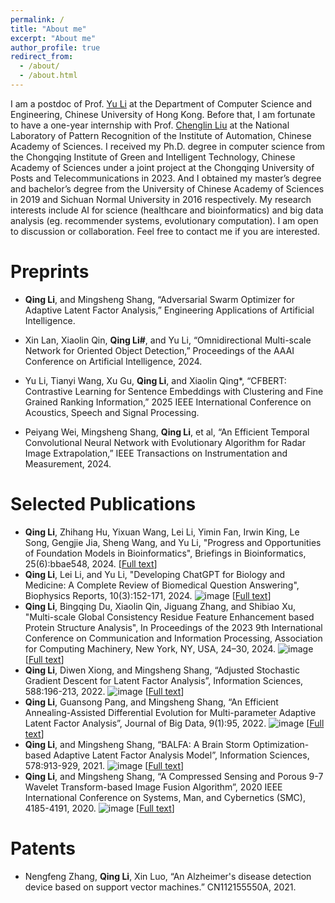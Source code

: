 ```yaml
---
permalink: /
title: "About me"
excerpt: "About me"
author_profile: true
redirect_from: 
  - /about/
  - /about.html
---
```


I am a postdoc of Prof. [Yu Li](https://liyu95.com/) at the Department of Computer Science and Engineering, Chinese University of Hong Kong. Before that, I am fortunate to have a one-year internship with Prof. [Chenglin Liu](https://people.ucas.ac.cn/~liuchenglin) at the National Laboratory of Pattern Recognition of the Institute of Automation, Chinese Academy of Sciences. I received my Ph.D. degree in computer science from the Chongqing Institute of Green and Intelligent Technology, Chinese Academy of Sciences under a joint project at the Chongqing University of Posts and Telecommunications in 2023. And I obtained my master’s degree and bachelor’s degree from the University of Chinese Academy of Sciences in 2019 and Sichuan Normal University in 2016 respectively. My research interests include AI for science (healthcare and bioinformatics) and big data analysis (eg. recommender systems, evolutionary computation). I am open to discussion or collaboration. Feel free to contact me if you are interested.

Preprints
======
*  __Qing Li__, and Mingsheng Shang, “Adversarial Swarm Optimizer for Adaptive Latent Factor Analysis,” Engineering Applications of Artificial Intelligence. 

* Xin Lan, Xiaolin Qin, __Qing Li#__, and Yu Li, “Omnidirectional Multi-scale Network for Oriented Object Detection,” Proceedings of the AAAI Conference on Artificial Intelligence, 2024. 

* Yu Li, Tianyi Wang, Xu Gu, __Qing Li__, and Xiaolin Qing*, “CFBERT: Contrastive Learning for Sentence Embeddings with Clustering and Fine Grained Ranking Information,” 2025 IEEE International Conference on Acoustics, Speech and Signal Processing. 

* Peiyang Wei, Mingsheng Shang, __Qing Li__, et al, “An Efficient Temporal Convolutional Neural Network with Evolutionary Algorithm for Radar Image Extrapolation,” IEEE Transactions on Instrumentation and Measurement, 2024. 



Selected Publications
======
*  __Qing Li__, Zhihang Hu, Yixuan Wang, Lei Li, Yimin Fan, Irwin King, Le Song, Gengjie Jia, Sheng Wang, and Yu Li, "Progress and Opportunities of Foundation Models in Bioinformatics", Briefings in Bioinformatics, 25(6):bbae548, 2024.
[[Full text](https://watermark.silverchair.com/bbae548.pdf?token=AQECAHi208BE49Ooan9kkhW_Ercy7Dm3ZL_9Cf3qfKAc485ysgAAA1EwggNNBgkqhkiG9w0BBwagggM-MIIDOgIBADCCAzMGCSqGSIb3DQEHATAeBglghkgBZQMEAS4wEQQMZEop-sqoZenpx6_CAgEQgIIDBD2mlXoeyXrbIXMWlG_U1E9IsNjXu6To5t6Ut0-WTuh7GgsWvU7waaxIoryIvIy0qGabp0VW1IN1F6CtcRaw2ZPAZPXoXrMlYf1CXyVO_z5RUoowzlczYnyN6haQMzeu9NL3njkwLtEn8AzXVo0q5MuCpdOeVw7NBRyXwsK_cuJNUZyktCwxedta8BmSnCeOSBvG9843IgqNQL4a6mEp8YmYgcl5DTr3YlvOEOc7oFu3NXcV9xLw46xTFBSL6qpwx1ICYWWht8o-BBPuSSXFVsy5V2_mVpMa5UeVwKmk1nWMN8aUpMz8Ixhear1rhjxz9pOXHTl0Anmbu5ggha_-2L2ti5DAyyoZNS9ZXgJ2GGNQ078KhfPEi9iamEgT_r9B42tXvmWSXAcMyeTcnsCeiXdoKA4QyrAS0lYKsMPVzokWfUkdPW-wNFSMYb3ehA9DCBS9jEJilPaLrtYkKfvIufPFQ6xTkQhLK2xmaxw83S-3N8n8GF73VxMofA_B6ILvLaWC0eeYH0yDYqKlR0eLS2QRDrV32Q4SFH4K4mgBAldD6DAnu7ECWuY3jC3hID92wGEs5ZOwcjktt6OnJilb8RvxuN8QBbD0iFaezNJlXhSSaviYNrPbloCoH3rmcxf-JZsx7B04UTW8YRnnMsmZMVDlHSgEQjAmoMFyGuieFYJoxoSNEdQ6RTMGN48clkVMtdyd7wTJT7YARzg7aTw_0wCYZ9yNqO--IpLe1p7lwx8S4vgweG8STOpOs6F6zFVnM9k7uJSSWDWVN3IUgkXWr1QDpIDTaUq850j6CIeW5c-OzB0Yi5KUuuuXHW22OMXna4IpdLDHSSInyX6gcCOv_7LLtc8q4y-jjJNAqXfRSDiIbLEQvPlLEhBxFvh_hyHYDUfpaNTYzZYhBJTZ4ONTM3susRmdR6Nc0Bb5K8RC8VOkeDF46Z54CgW9dT8zhS9PSJlxdWjqkcfL5g4tsrx1iTeRhHBfo1kmgZXcK6SzWCGbWjZx16dYIh4O7maoBZwiz0C9dFo)] 
*   __Qing Li__, Lei Li, and Yu Li, "Developing ChatGPT for Biology and Medicine: A Complete Review of Biomedical Question Answering", Biophysics Reports, 10(3):152-171, 2024. ![image](https://github.com/user-attachments/assets/27fded6e-854a-40d7-a635-c000342527d7)
[[Full text](https://www.ncbi.nlm.nih.gov/pmc/articles/PMC11252240/pdf/br-10-3-152.pdf)]
*  __Qing Li__, Bingqing Du, Xiaolin Qin, Jiguang Zhang, and Shibiao Xu, "Multi-scale Global Consistency Residue Feature Enhancement based Protein Structure Analysis", In Proceedings of the 2023 9th International Conference on Communication and Information Processing, Association for Computing Machinery, New York, NY, USA, 24–30, 2024. ![image](https://github.com/user-attachments/assets/22a6c646-25d6-46cb-80c7-2dc7816878fb)
[[Full text](https://dl.acm.org/doi/pdf/10.1145/3638884.3638889)]
*  __Qing Li__, Diwen Xiong, and Mingsheng Shang, “Adjusted Stochastic Gradient Descent for Latent Factor Analysis”, Information Sciences, 588:196-213, 2022. ![image](https://github.com/user-attachments/assets/409dce10-9750-47d5-8141-83af95dbd391)
[[Full text](https://pdf.sciencedirectassets.com/271625/1-s2.0-S0020025521X00345/1-s2.0-S0020025521012871/main.pdf?X-Amz-Security-Token=IQoJb3JpZ2luX2VjEDsaCXVzLWVhc3QtMSJGMEQCIFUyAC7Cf5MxYymOu0K8ZYUIy%2FtMc9zsLG99rW796QKxAiAKDCch5wWtn3mad8ps8h57swyDgr2eRNMFfOVML30SXiq8BQjj%2F%2F%2F%2F%2F%2F%2F%2F%2F%2F8BEAUaDDA1OTAwMzU0Njg2NSIMofbWDVCd71DroIoRKpAFfKnfpwt8XjqFa4VCiFKqCMiNzy%2BDxzQ7g%2BXJYUzOUbzYV96PJVJyWPAcbHpks73QCmV4IP7%2BDnisjTIbi%2BFukJIDpdz6ynL9joZhOw5p0AlKudqe7rfknJhyVF2YiWudUqIDHdXrqptDJGVCXnu%2BhVj5iN5xzmASUqPTvJopOKoxzO6KNUel1se0hJ4lr0JrW%2BgAQd9Lb%2B7k4yAIPXZbPLC%2FjShaw27mbQEJ6Fx%2B0Q%2BPFZk6k1izbXfsvcEex7w3t%2BqMT8oyAKX5yKNIDruKiPuXYEybtFYazw5IP4310UiVdkKT3EkCneltBKIy57iEWuYLkJtLYUQU7ET6DekuN0Jr6a7qN9Q7Q%2BpZJ974oO4szmQ3mzPGUpv8nGgJ4pkoKYQgkJghrjp%2BKkioB1%2BH1eQTnhQqZvnUiSZg0%2Bu7SX9Alh1%2Fk%2BJQstorp6itdGWGkW%2FgO4%2BQsepD22418XUdbw%2BMRNNcDfqPVOyS1gUK9QZjOKMPfCppwQwOIVvsD8qSQA4xN71S5B3RqZtcyBwbWafW6zawQFlu2IFSCvaTZl%2FBNcL9QsaOxV5qrrTT%2FwSDPO8DCOVk2SE%2FiAIHBE68iBx64T6G4FPfcXZeLHTZyV5J%2BvGWySQ2kH6nr7DDnqtmiEVHlUxIPU%2Fdv9x7JVr9%2FjGhfl0OUfIeblrEKd%2FeHQA0V4dEcqm1XA3dhj37fK3Aia%2FVMCwKbZc4k015DMAS6TpHymBNzEytJBvL5OBRwP5%2Bd8qK3hK7WIzLJ%2FtLTGMmjDgwO%2FLwH05Uv9j7pB3fbXuvabWlxfe3zsFaJWMngK5ekjWe37l%2BD0yKP69WmIAtXZ9KJFr4QVB5WV7aakzUv%2F1ApLtf5pi2GBKBSvN0WxEw25XzswY6sgHHW9XvQR0%2F%2FFBn%2BEy%2Fxc0L2nA67vTlVZZL7oPbyEM1kcdX9OoqZPAl%2B0XH6kpwO6ax1JSyrnpUavLNKbJsLE2s%2FSX%2FW1juPifh1EjK0rs08KUbne1EddAq6nUL5Tx9EE2n2hgILdrVpbZeOMKY5NEl%2FEAwAdH4r6kFdQIj87ipHcm%2BXPR4WL9%2F8p8ibsTHAR4SGUs%2BFuvTYeHC1JyYRd%2FujndJZ1EuPkxsHw0xVuAjK9jN&X-Amz-Algorithm=AWS4-HMAC-SHA256&X-Amz-Date=20240627T025707Z&X-Amz-SignedHeaders=host&X-Amz-Expires=300&X-Amz-Credential=ASIAQ3PHCVTY3PZWMKGP%2F20240627%2Fus-east-1%2Fs3%2Faws4_request&X-Amz-Signature=14d83149fb813cfcba77cf08dc2fb97f4042384074907f0252ebf1d8534ab158&hash=a6751aceb526eb5b929ae9d2f795148ab5df7e5763b6eb48146c2093f3a1910f&host=68042c943591013ac2b2430a89b270f6af2c76d8dfd086a07176afe7c76c2c61&pii=S0020025521012871&tid=spdf-ddc94566-1454-4590-8448-201ec725b3f2&sid=10a9537e330b614a082ba0f066b32f5edfb7gxrqa&type=client&tsoh=d3d3LnNjaWVuY2VkaXJlY3QuY29t&ua=0e045e5e015754000654&rr=89a22af1697384fd&cc=hk&kca=eyJrZXkiOiJRVUhHQXJHeEY0THdyTGExWDc3RStVTnNxSkVTWldYWnhKVmpTd2UydTZkOUh4Q1BaTjFzVDlsaStrZTFsb1lZUWZWYWJyREtCbGRYWTZPWWdUVGtLMFI3WDR6MEIxc3JnRTI0M1g4bUU2TkgvS0NMczFUd3hYbnVLOEpUWWQzV254ZVExSHA2eWJvZEpZenZTbHdBNndwZE43SksyZnNKLzBOM0dHWEVBUzZVZW55QmFBPT0iLCJpdiI6IjlmYTE5ZjZkN2I2YThlOGY5MDk1ZjMxYmUxMTIwMjMzIn0=_1719457045607)]
* __Qing Li__, Guansong Pang, and Mingsheng Shang, “An Efficient Annealing-Assisted Differential Evolution for Multi-parameter Adaptive Latent Factor Analysis”, Journal of Big Data, 9(1):95, 2022. ![image](https://github.com/user-attachments/assets/cde8c584-de07-4e64-b11a-08f583153a43)
 [[Full text](https://link.springer.com/article/10.1186/s40537-022-00638-8)]
*  __Qing Li__, and Mingsheng Shang, “BALFA: A Brain Storm Optimization-based Adaptive Latent Factor Analysis Model”, Information Sciences, 578:913-929, 2021. ![image](https://github.com/user-attachments/assets/c0d5aa77-6c37-4a4d-b91e-ba3faee4d749)
[[Full text](https://drive.google.com/file/d/12v325BN4iRt6SmZYdTBIxW2btpIwIKBG/view)]
*  __Qing Li__, and Mingsheng Shang, “A Compressed Sensing and Porous 9-7 Wavelet Transform-based Image Fusion Algorithm”, 2020 IEEE International Conference on Systems, Man, and Cybernetics (SMC), 4185-4191, 2020. ![image](https://github.com/user-attachments/assets/8f8f77f1-8da5-4752-8d8a-8acd22c6c403)
[[Full text](https://ieeexplore.ieee.org/stamp/stamp.jsp?tp=&arnumber=9702154)]


Patents
======
*  Nengfeng Zhang, __Qing Li__, Xin Luo, “An Alzheimer's disease detection device based on support vector machines.” CN112155550A, 2021.


